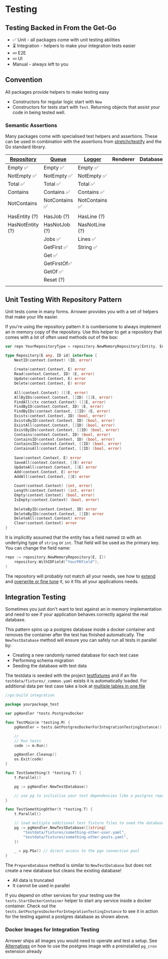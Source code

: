 ---
---




# Testing
## Testing Backed in From the Get-Go
<ul>
    <li>✅ Unit - all packages come with unit testing abilities</li>
    <li>⏳ Integration - helpers to make your integration tests easier</li>
    <li>💤 E2E</li>
    <li>💤 UI</li>
    <li>Manual - always left to you</li>
</ul>

## Convention
All packages provide helpers to make testing easy
* Constructors for regular logic start with `New`
* Constructors for tests start with `Test`. 
  Returning objects that assist your code in being tested well.


### Semantic Assertions
Many packages come with specialised test helpers and assertions.
These can be used in combination with the assertions from 
[stretchr/testify](https://github.com/stretchr/testify) 
and the Go standard library.

| [Repository](/docs/basics/database/repository#testing) | [Queue](/docs/basics/jobs#testing) | [Logger](/docs/basics/observability/logging#testing) | Renderer | Database |
|--------------------------------------------------------|------------------------------------|------------------------------------------------------|----------|----------|
| Empty ✅                                                | Empty ✅                            | Empty ✅                                              |          |          |
| NotEmpty ✅                                             | NotEmpty ✅                         | NotEmpty ✅                                           |          |          |
| Total ✅                                                | Total ✅                            | Total ✅                                              |          |          |
| Contains                                               | Contains ✅                         | Contains ✅                                           |          |          |
| NotContains                                            | NotContains ✅                      | NotContains ✅                                        |          |          |
|                                                        |                                    |                                                      |          |          |
| HasEntity (?)                                          | HasJob (?)                         | HasLine (?)                                          |          |          |
| HasNotEntity (?)                                       | HasNotJob (?)                      | NasNotLine (?)                                       |          |          |
|                                                        | Jobs ✅                             | Lines ✅                                              |          |          | 
|                                                        | GetFirst ✅                         | String ✅                                             |          |          |
|                                                        | Get ✅                              |                                                      |          |          |          |
|                                                        | GetFirstOf✅                        |                                                      |          | 
|                                                        | GetOf ✅                            |                                                      |          |          |
|                                                        | Reset (?)                          |                                                      |          |          |
|                                                        |                                    |                                                      |          |          |




## Unit Testing With Repository Pattern
Unit tests come in many forms. Arrower provides you with a set of helpers that make your life easier.

If you're using the repository pattern it is cumbersome to always implement an in memory copy of the repository.
Use this helper to get a repository that comes with a lot of often used methods out of the box:
```go
var repo YourRepositoryType = repository.NewMemoryRepository[Entity, EntityID]()
```


```go title="memory.repository.go"
type Repository[E any, ID id] interface {
    NextID(context.Context) (ID, error)
    
    Create(context.Context, E) error
    Read(context.Context, ID) (E, error)
    Update(context.Context, E) error
    Delete(context.Context, E) error
    
    All(context.Context) ([]E, error)
    AllByIDs(context.Context, []ID) ([]E, error)
    FindAll(ctx context.Context) ([]E, error)
    FindByID(context.Context, ID) (E, error)
    FindByIDs(context.Context, []ID) (E, error)
    Exists(context.Context, ID) (bool, error)
    ExistsByID(context.Context, ID) (bool, error)
    ExistAll(context.Context, []ID) (bool, error)
    ExistByIDs(context.Context, []ID) (bool, error)
    Contains(context.Context, ID) (bool, error)
    ContainsID(context.Context, ID) (bool, error)
    ContainsIDs(context.Context, []ID) (bool, error)
    ContainsAll(context.Context, []ID) (bool, error)
    
    Save(context.Context, E) error
    SaveAll(context.Context, []E) error
    UpdateAll(context.Context, []E) error
    Add(context.Context, E) error
    AddAll(context.Context, []E) error
    
    Count(context.Context) (int, error)
    Length(context.Context) (int, error)
    Empty(context.Context) (bool, error)
    IsEmpty(context.Context) (bool, error)
    
    DeleteByID(context.Context, ID) error
    DeleteByIDs(context.Context, []ID) error
    DeleteAll(context.Context) error
    Clear(context.Context) error
}
```

It is implicitly assumed that the entity has a field named `ID` with an underlying type of `string` or `int`.
That field will be used as the primary key.
You can change the field name:
```go 
repo := repository.NewMemoryRepository[E, I](
	repository.WithIDField("YourPKField"),
)
```

The repository will probably not match all your needs, see how to
[extend](https://github.com/go-arrower/arrower/blob/master/repository/inmemory.example_extend_test.go) and
[overwrite or fine tune](https://github.com/go-arrower/arrower/blob/master/repository/inmemory.example_overwrite_test.go) 
it, so it fits all your applications needs.




## Integration Testing
Sometimes you just don't want to test against an in memory implementation and need to see if your application behaves 
correctly against the real database.

This pattern spins up a postgres database inside a docker container and removes the container after the test has 
finished automatically.
The `NewTestDatabase` method will ensure you can safely run all tests in parallel by:
* Creating a new randomly named database for each test case
* Performing schema migration
* Seeding the database with test data

The testdata is seeded with the project [testfixtures](https://github.com/go-testfixtures/testfixtures)
and if an file `testdata/fixtures/_common.yaml` exists it is automatically loaded. For additional data per test case
take a look at [multiple tables in one file](https://github.com/go-testfixtures/testfixtures#-single-file-on-multiple-tables)

```go
//go:build integration

package yourpackage_test

var pgHandler *tests.PostgresDocker

func TestMain(m *testing.M) {
	pgHandler = tests.GetPostgresDockerForIntegrationTestingInstance()

	//
	// Run tests
	code := m.Run()

	pgHandler.Cleanup()
	os.Exit(code)
}

func TestSomething(t *testing.T) {
	t.Parallel()

	pg := pgHandler.NewTestDatabase()

	// use pg to initialise your test dependencies like a postgres repository 
}

func TestSomethingOther(t *testing.T) {
	t.Parallel()

	// load multiple additional test fixture files to seed the database
	pg := pgHandler.NewTestDatabase([]string{
		"testdata/fixtures/something-other-user.yaml",
		"testdata/fixtures/something-other-posts.yaml",
    })
	
	_ = pg.PGx() // direct access to the pgx connection pool 
}
```

The `PrepareDatabase` method is similar to `NewTestDatabase` but does not create a new database
but cleans the existing database! 
- All data is truncated
- It cannot be used in parallel

If you depend on other services for your testing use the `tests.StartDockerContainer` helper to start any service 
inside a docker container.
Check out the `tests.GetPostgresDockerForIntegrationTestingInstance` to see it in action for the testing against a postgres
database as shown above.


### Docker Images for Integration Testing
Arrower ships all images you would need to operate and test a setup. 
See [Alternatives](./jobs/alternatives#postgres-image-with-pg_cron) on how to use the postgres image with a 
preinstalled `pg_cron` extension already